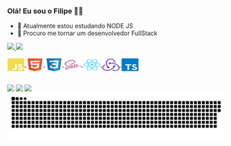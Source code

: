 ### Olá! Eu sou o Filipe 👋😀


- 🌱 Atualmente estou estudando NODE JS
- 👯 Procuro me tornar um desenvolvedor FullStack

<div>
  <a href="https://github.com/Filipei">
  <img height="150em" src="https://github-readme-stats.vercel.app/api?username=Filipei&show_icons=true&theme=solarized-dark&include_all_commits=true&count_private=true"/>
  <img height="150em" src="https://github-readme-stats.vercel.app/api/top-langs/?username=Filipei&layout=compact&langs_count=7&theme=solarized-dark"/>
</div>
  
<div style="display: inline_block"><br>
  <img align="center" alt="Filipei-Js" height="30" width="40" src="https://raw.githubusercontent.com/devicons/devicon/master/icons/javascript/javascript-plain.svg">
  <img align="center" alt="Filipei-HTML" height="30" width="40" src="https://raw.githubusercontent.com/devicons/devicon/master/icons/html5/html5-original.svg">
  <img align="center" alt="Filipei-CSS" height="30" width="40" src="https://raw.githubusercontent.com/devicons/devicon/master/icons/css3/css3-original.svg">
  <img align="center" alt="Filipei-Sass" height="30" width="40" src="https://raw.githubusercontent.com/devicons/devicon/master/icons/sass/sass-original.svg">
  <img align="center" alt="Filipei-React" height="30" width="40" src="https://raw.githubusercontent.com/devicons/devicon/master/icons/react/react-original.svg">
 <img align="center" alt="Filipei-Redux" height="30" width="40" src="https://raw.githubusercontent.com/devicons/devicon/master/icons/redux/redux-original.svg">
 <img align="center" alt="Filipei-Typescript" height="30" width="40" src="https://raw.githubusercontent.com/devicons/devicon/master/icons/typescript/typescript-original.svg">
</div>
  <br>
<div> 

  <a href = "mailto:Almeida.MrFilipe@Hotmail.com"><img src="https://img.shields.io/badge/-Gmail-%23333?style=for-the-badge&logo=gmail&logoColor=white" target="_blank"></a>
  <a href="https://www.Instagram.com/filipexd/" target="_blank"><img src="https://img.shields.io/badge/-LinkedIn-%230077B5?style=for-the-badge&logo=linkedin&logoColor=white" target="_blank"></a>
  <a href="https://filipexd.ga/" target="_blank"><img src="https://img.shields.io/badge/-Portf%C3%B3lio-brown?style=for-the-badge&logo=true" target="_blank"></a>
![Snake animation](https://github.com/Filipei/Filipei/blob/output/github-contribution-grid-snake.svg)
</div>
